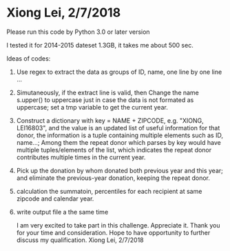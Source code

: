 # Xiong Lei, 2/7/2018

Please run this code by Python 3.0 or later version

I tested it for 2014-2015 dateset 1.3GB, it takes me about 500 sec.

Ideas of codes:
1. Use regex to extract the data as groups of ID, name, one line by one line ...
2. Simutaneously, if the extract line is valid, then Change the name s.upper() to uppercase just in case the data is not formated as uppercase; set a tmp variable to get the current year.
3. Construct a dictionary with key = NAME + ZIPCODE, e.g. "XIONG, LEI16803", and the value is an updated list of useful information for that donor, the information is a tuple containing multiple elements such as ID, name...; Among them the repeat donor which parses by key would have multiple tuples/elements of the list, which indicates the repeat donor contributes multiple times in the current year.
4. Pick up the donation by whom donated both previous year and this year; and eliminate the previous-year donation, keeping the repeat donor.
5. calculation the summatoin, percentiles for each recipient at same zipcode and calendar year.
6. write output file a the same time

     I am very excited to take part in this challenge. Appreciate it. Thank you for your time and consideration. Hope to have opportunity to further discuss my qualification.    Xiong Lei, 2/7/2018
